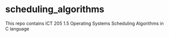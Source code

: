 # scheduling_algorithms
This repo contains ICT 205 1.5 Operating Systems Scheduling Algorithms in C language 
